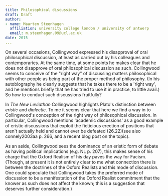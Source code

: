 ```yaml
---
title: Philosophical discussions
draft: Draft
author:
- name: Maarten Steenhagen
  affiliation: university college london / university of antwerp
  email: m.steenhagen.09@ucl.ac.uk
date: 2015
... 
```


On several occasions, Collingwood expressed his disapproval of oral philosophical discussion, at least as carried out by his colleagues and contemporaries. At the same time, at some points he makes clear that he does not disapprove of oral philosophical discussion as such. Collingwood seems to conceive of the "right way" of discussing matters philosophical with other people as being part of the proper method of philosophy. (In his autobiography he clearly suggests that he takes there to be a 'right way', and he mentions briefly that he has tried to use it in practice, to little avail.) So how to conduct such discussions fruitfully? 

In _The New Leviathan_ Collingwood highlights Plato's distinction between _eristic_ and _dialectic_. To me it seems clear that here we find a way in to Collingwood's conception of the right way of philosophical discussion. In particular, Collingwood mentions 'academic discussions' as a good example of eristic discussions that exploit the ficticious erection of positions that aren't actually held and cannot ever be defeated (26.22)(see also connely2003aa p. 266, and a recent blog post on the topic). 

As an aside, Collingwood sees the dominance of an eristic form of debate as having political implications (e.g. NL p. 207), this makes sense of his charge that the Oxford Realism of his day paves the way for Facism. (Though, at present it is not entirely clear to me what connection there is between the doctrines of the Oxford Realists and this mode of discussion. One could speculate that Collingwood takes the preferred mode of discussion to be a manifestation of the Oxford Realist commitment that the knower as such does not affect the known; this is a suggestion that deserves further consideration.)
